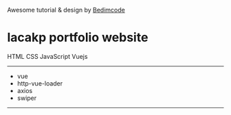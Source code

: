 Awesome tutorial & design by [Bedimcode](https://www.youtube.com/channel/UCgkDs77BoEhMIgRUB4MKrtQ)

# lacakp portfolio website

HTML CSS JavaScript Vuejs

----------------------
- vue
- http-vue-loader
- axios
- swiper
----------------------

